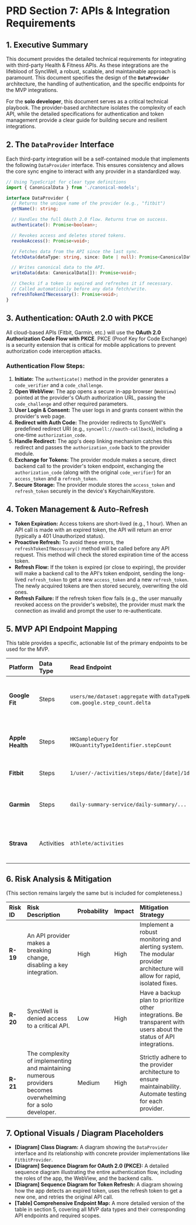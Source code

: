 # PRD Section 7: APIs & Integration Requirements

## 1. Executive Summary

This document provides the detailed technical requirements for integrating with third-party Health & Fitness APIs. As these integrations are the lifeblood of SyncWell, a robust, scalable, and maintainable approach is paramount. This document specifies the design of the **`DataProvider`** architecture, the handling of authentication, and the specific endpoints for the MVP integrations.

For the **solo developer**, this document serves as a critical technical playbook. The provider-based architecture isolates the complexity of each API, while the detailed specifications for authentication and token management provide a clear guide for building secure and resilient integrations.

## 2. The `DataProvider` Interface

Each third-party integration will be a self-contained module that implements the following `DataProvider` interface. This ensures consistency and allows the core sync engine to interact with any provider in a standardized way.

```typescript
// Using TypeScript for clear type definitions
import { CanonicalData } from './canonical-models';

interface DataProvider {
  // Returns the unique name of the provider (e.g., "fitbit")
  getName(): string;

  // Handles the full OAuth 2.0 flow. Returns true on success.
  authenticate(): Promise<boolean>;

  // Revokes access and deletes stored tokens.
  revokeAccess(): Promise<void>;

  // Fetches data from the API since the last sync.
  fetchData(dataType: string, since: Date | null): Promise<CanonicalData[]>;

  // Writes canonical data to the API.
  writeData(data: CanonicalData[]): Promise<void>;

  // Checks if a token is expired and refreshes it if necessary.
  // Called automatically before any data fetch/write.
  refreshTokenIfNecessary(): Promise<void>;
}
```

## 3. Authentication: OAuth 2.0 with PKCE

All cloud-based APIs (Fitbit, Garmin, etc.) will use the **OAuth 2.0 Authorization Code Flow with PKCE**. PKCE (Proof Key for Code Exchange) is a security extension that is critical for mobile applications to prevent authorization code interception attacks.

### Authentication Flow Steps:

1.  **Initiate:** The `authenticate()` method in the provider generates a `code_verifier` and a `code_challenge`.
2.  **Open WebView:** The app opens a secure in-app browser (`WebView`) pointed at the provider's OAuth authorization URL, passing the `code_challenge` and other required parameters.
3.  **User Login & Consent:** The user logs in and grants consent within the provider's web page.
4.  **Redirect with Auth Code:** The provider redirects to SyncWell's predefined redirect URI (e.g., `syncwell://oauth-callback`), including a one-time `authorization_code`.
5.  **Handle Redirect:** The app's deep linking mechanism catches this redirect and passes the `authorization_code` back to the provider module.
6.  **Exchange for Tokens:** The provider module makes a secure, direct backend call to the provider's token endpoint, exchanging the `authorization_code` (along with the original `code_verifier`) for an `access_token` and a `refresh_token`.
7.  **Secure Storage:** The provider module stores the `access_token` and `refresh_token` securely in the device's Keychain/Keystore.

## 4. Token Management & Auto-Refresh

*   **Token Expiration:** Access tokens are short-lived (e.g., 1 hour). When an API call is made with an expired token, the API will return an error (typically a 401 Unauthorized status).
*   **Proactive Refresh:** To avoid these errors, the `refreshTokenIfNecessary()` method will be called before any API request. This method will check the stored expiration time of the access token.
*   **Refresh Flow:** If the token is expired (or close to expiring), the provider will make a backend call to the API's token endpoint, sending the long-lived `refresh_token` to get a new `access_token` and a new `refresh_token`. The newly acquired tokens are then stored securely, overwriting the old ones.
*   **Refresh Failure:** If the refresh token flow fails (e.g., the user manually revoked access on the provider's website), the provider must mark the connection as invalid and prompt the user to re-authenticate.

## 5. MVP API Endpoint Mapping

This table provides a specific, actionable list of the primary endpoints to be used for the MVP.

| Platform | Data Type | Read Endpoint | Write Endpoint | Notes |
| :--- | :--- | :--- | :--- | :--- |
| **Google Fit** | Steps | `users/me/dataset:aggregate` with `dataTypeName: com.google.step_count.delta` | `users/me/dataSources/.../datasets:patch` | Requires careful construction of the aggregate request body. |
| **Apple Health** | Steps | `HKSampleQuery` for `HKQuantityTypeIdentifier.stepCount` | `HKHealthStore.save()` | Uses the native HealthKit SDK, not a REST API. |
| **Fitbit** | Steps | `1/user/-/activities/steps/date/[date]/1d.json` | `N/A` (Fitbit API is largely read-only for activity data) | Fitbit is primarily a data source. |
| **Garmin** | Steps | `daily-summary-service/daily-summary/...` | `N/A` (API is read-only) | API is undocumented and may require more research. |
| **Strava** | Activities | `athlete/activities` | `activities` | Note: Strava does not provide daily step data via its API. |

## 6. Risk Analysis & Mitigation

(This section remains largely the same but is included for completeness.)

| Risk ID | Risk Description | Probability | Impact | Mitigation Strategy |
| :--- | :--- | :--- | :--- | :--- |
| **R-19** | An API provider makes a breaking change, disabling a key integration. | High | High | Implement a robust monitoring and alerting system. The modular provider architecture will allow for rapid, isolated fixes. |
| **R-20** | SyncWell is denied access to a critical API. | Low | High | Have a backup plan to prioritize other integrations. Be transparent with users about the status of API integrations. |
| **R-21** | The complexity of implementing and maintaining numerous providers becomes overwhelming for a solo developer. | Medium | High | Strictly adhere to the provider architecture to ensure maintainability. Automate testing for each provider. |

## 7. Optional Visuals / Diagram Placeholders

*   **[Diagram] Class Diagram:** A diagram showing the `DataProvider` interface and its relationship with concrete provider implementations like `FitbitProvider`.
*   **[Diagram] Sequence Diagram for OAuth 2.0 (PKCE):** A detailed sequence diagram illustrating the entire authentication flow, including the roles of the app, the WebView, and the backend calls.
*   **[Diagram] Sequence Diagram for Token Refresh:** A diagram showing how the app detects an expired token, uses the refresh token to get a new one, and retries the original API call.
*   **[Table] Comprehensive Endpoint Map:** A more detailed version of the table in section 5, covering all MVP data types and their corresponding API endpoints and required scopes.
